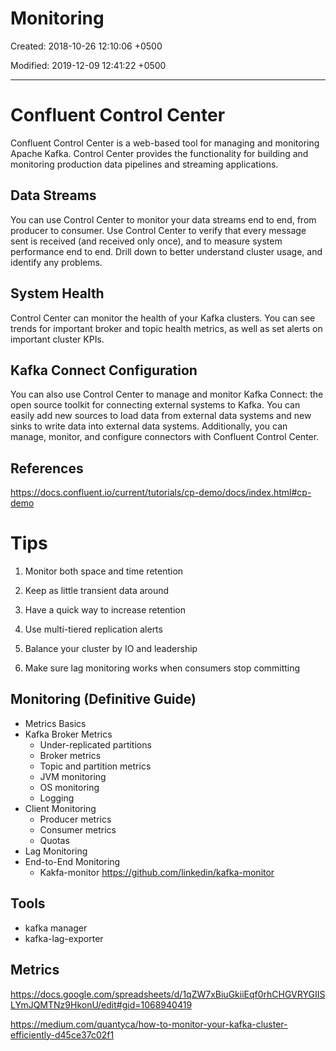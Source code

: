 # Monitoring

Created: 2018-10-26 12:10:06 +0500

Modified: 2019-12-09 12:41:22 +0500

---

# Confluent Control Center

Confluent Control Center is a web-based tool for managing and monitoring Apache Kafka. Control Center provides the functionality for building and monitoring production data pipelines and streaming applications.

## Data Streams

You can use Control Center to monitor your data streams end to end, from producer to consumer. Use Control Center to verify that every message sent is received (and received only once), and to measure system performance end to end. Drill down to better understand cluster usage, and identify any problems.

## System Health

Control Center can monitor the health of your Kafka clusters. You can see trends for important broker and topic health metrics, as well as set alerts on important cluster KPIs.

## Kafka Connect Configuration

You can also use Control Center to manage and monitor Kafka Connect: the open source toolkit for connecting external systems to Kafka. You can easily add new sources to load data from external data systems and new sinks to write data into external data systems. Additionally, you can manage, monitor, and configure connectors with Confluent Control Center.

## References

<https://docs.confluent.io/current/tutorials/cp-demo/docs/index.html#cp-demo>

# Tips

1.  Monitor both space and time retention

2.  Keep as little transient data around

3.  Have a quick way to increase retention

4.  Use multi-tiered replication alerts

5.  Balance your cluster by IO and leadership

6.  Make sure lag monitoring works when consumers stop committing

## Monitoring (Definitive Guide)
-   Metrics Basics
-   Kafka Broker Metrics
    -   Under-replicated partitions
    -   Broker metrics
    -   Topic and partition metrics
    -   JVM monitoring
    -   OS monitoring
    -   Logging
-   Client Monitoring
    -   Producer metrics
    -   Consumer metrics
    -   Quotas
-   Lag Monitoring
-   End-to-End Monitoring
    -   Kakfa-monitor <https://github.com/linkedin/kafka-monitor>

## Tools
-   kafka manager
-   kafka-lag-exporter

## Metrics

<https://docs.google.com/spreadsheets/d/1qZW7xBiuGkiiEqf0rhCHGVRYGIISLYmJQMTNz9HkonU/edit#gid=1068940419>

<https://medium.com/quantyca/how-to-monitor-your-kafka-cluster-efficiently-d45ce37c02f1>
